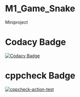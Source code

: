 # M1_Game_Snake
Miniproject

# Codacy Badge
[![Codacy Badge](https://app.codacy.com/project/badge/Grade/f2e9548113f74682af1e3878451f8f84)](https://www.codacy.com/gh/ankitaneware13/M1_Game_Snake/dashboard?utm_source=github.com&amp;utm_medium=referral&amp;utm_content=ankitaneware13/M1_Game_Snake&amp;utm_campaign=Badge_Grade)

# cppcheck Badge
[![cppcheck-action-test](https://github.com/ankitaneware13/M1_Game_Snake/actions/workflows/cppcheck.yml/badge.svg)](https://github.com/ankitaneware13/M1_Game_Snake/actions/workflows/cppcheck.yml)
